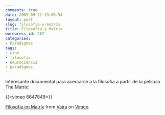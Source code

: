 ```yaml
---
comments: true
date: 2009-09-21 19:06:54
layout: post
slug: filosofia-y-matrix
title: Filosofía y Matrix
wordpress_id: 207
categories:
- Paradigmas
tags:
- cine
- filosofía
- neurociencia
- paradigmas
---
```


Interesante documental para acercarse a la filosofía a partir de la película The Matrix:

{{<vimeo 6647849>}}

[Filosofía en Matrix](http://vimeo.com/6647849) from [Vajra](http://vimeo.com/prometeo) on [Vimeo](http://vimeo.com).



